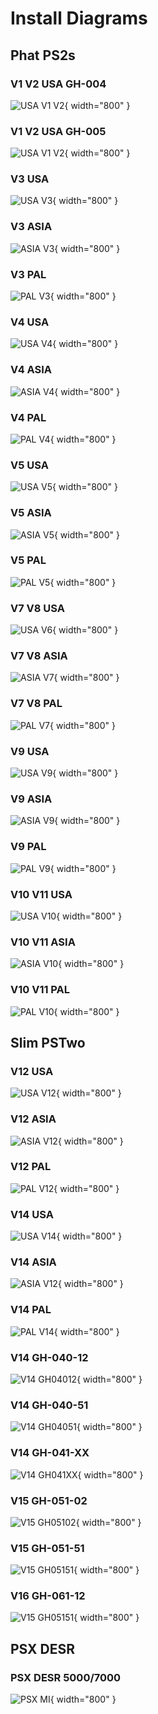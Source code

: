 # Install Diagrams


## Phat PS2s

### V1 V2 USA GH-004
![USA V1 V2](install-diagrams/USA-GH004.JPG){ width="800" }

### V1 V2 USA GH-005
![USA V1 V2](install-diagrams/USA-GH005.JPG){ width="800" }

### V3 USA
![USA V3](install-diagrams/USA-V3.JPG){ width="800" }

### V3 ASIA
![ASIA V3](install-diagrams/Japan-Taiwan-V3.JPG){ width="800" }

### V3 PAL
![PAL V3](install-diagrams/PAL-V3.JPG){ width="800" }

### V4 USA
![USA V4](install-diagrams/USA-V4.JPG){ width="800" }

### V4 ASIA
![ASIA V4](install-diagrams/Japan-Taiwan-V4.JPG){ width="800" }

### V4 PAL
![PAL V4](install-diagrams/PAL-V4.JPG){ width="800" }

### V5 USA
![USA V5](install-diagrams/USA-v5.JPG){ width="800" }

### V5 ASIA
![ASIA V5](install-diagrams/Japan-Taiwan-V5.JPG){ width="800" }

### V5 PAL
![PAL V5](install-diagrams/PAL-V5.JPG){ width="800" }

### V7 V8 USA
![USA V6](install-diagrams/USA-V7.JPG){ width="800" }

### V7 V8 ASIA
![ASIA V7](install-diagrams/Japan-Taiwan-V7-V8.JPG){ width="800" }

### V7 V8 PAL
![PAL V7](install-diagrams/PAL-V7.JPG){ width="800" }

### V9 USA
![USA V9](install-diagrams/USA-V9.JPG){ width="800" }

### V9 ASIA
![ASIA V9](install-diagrams/JAPAN-TAIWAN-V9.JPG){ width="800" }

### V9 PAL
![PAL V9](install-diagrams/PAL-V9.JPG){ width="800" }

### V10 V11 USA
![USA V10](install-diagrams/USA-V10-11.JPG){ width="800" }

### V10 V11 ASIA
![ASIA V10](install-diagrams/Japan-Taiwan-V10-11.JPG){ width="800" }

### V10 V11 PAL
![PAL V10](install-diagrams/PAL-V10-11.JPG){ width="800" }


## Slim PSTwo

### V12 USA
![USA V12](install-diagrams/USA-V12.JPG){ width="800" }

### V12 ASIA
![ASIA V12](install-diagrams/Japan-Taiwan-V12.JPG){ width="800" }

### V12 PAL
![PAL V12](install-diagrams/PAL-V12.JPG){ width="800" }

### V14 USA
![USA V14](install-diagrams/USA-V14.JPG){ width="800" }

### V14 ASIA
![ASIA V12](install-diagrams/Japan-Taiwan-V14.JPG){ width="800" }

### V14 PAL
![PAL V14](install-diagrams/PAL-V14.JPG){ width="800" }

### V14 GH-040-12
![V14 GH04012](install-diagrams/V14-GH040-12.JPG){ width="800" }

### V14 GH-040-51
![V14 GH04051](install-diagrams/V14-GH040-51.JPG){ width="800" }

### V14 GH-041-XX
![V14 GH041XX](install-diagrams/V14-GH041-xx.JPG){ width="800" }

### V15 GH-051-02
![V15 GH05102](install-diagrams/V15-GH051-02.JPG){ width="800" }

### V15 GH-051-51
![V15 GH05151](install-diagrams/V15-GH051-51.JPG){ width="800" }

### V16 GH-061-12
![V15 GH05151](install-diagrams/V16-GH061-12.jpg){ width="800" }


## PSX DESR 

### PSX DESR 5000/7000
![PSX MI](install-diagrams/Matrix_Infinity_PSX_DESR-70xx-5000.jpg){ width="800" }
